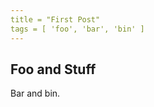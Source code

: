 ```yaml
---
title = "First Post"
tags = [ 'foo', 'bar', 'bin' ]
---
```


Foo and Stuff
-------------

Bar and bin.
